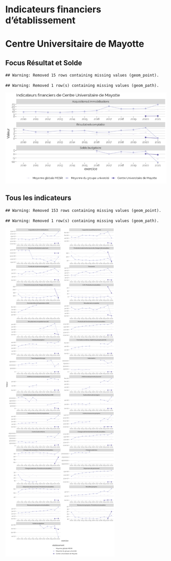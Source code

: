 Indicateurs financiers d’établissement
================

# Centre Universitaire de Mayotte

## Focus Résultat et Solde

    ## Warning: Removed 15 rows containing missing values (geom_point).

    ## Warning: Removed 1 row(s) containing missing values (geom_path).

![](centre_universitaire_de_mayotte_files/figure-gfm/etab.focus-1.png)<!-- -->

## Tous les indicateurs

    ## Warning: Removed 153 rows containing missing values (geom_point).

    ## Warning: Removed 1 row(s) containing missing values (geom_path).

![](centre_universitaire_de_mayotte_files/figure-gfm/etab-1.png)<!-- -->
